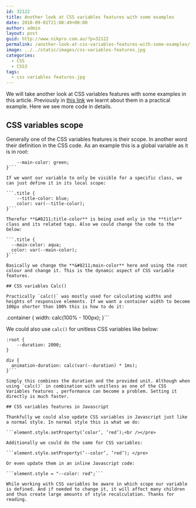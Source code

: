 ```yaml
---
id: 32122
title: Another look at CSS variables features with some examples
date: 2018-09-01T21:08:49+00:00
author: admin
layout: post
guid: http://www.nikpro.com.au/?p=32122
permalink: /another-look-at-css-variables-features-with-some-examples/
image: ../../static/images/css-variables-features.jpg
categories:
  - CSS
  - CSS3
tags:
  - css variables features.jpg
---
```


We will take another look at CSS variables features with some examples in this article. Previously in [this link](http://www.nikpro.com.au/how-to-update-css-variables-using-javascript-with-examples/) we learnt about them in a practical example. Here we see more code in details.

## CSS variables scope

Generally one of the CSS variables features is their scope. In another word their definition in the CSS code. As an example this is a global variable as it is in root:

````:root {
	--main-color: green;
}```

If we want our variable to only be visible for a specific class, we can just define it in its local scope:

```.title {
	--title-color: blue;
	color: var(--title-color);
}```

Therefor **&#8211;title-color** is being used only in the **title** class and its related tags. Also we could change the code to the below:

```.title {
  --main-color: aqua;
  color: var(--main-color);
}```

Basically we change the **&#8211;main-color** here and using the root colour and change it. This is the dynamic aspect of CSS variable features.

## CSS variables Calc() 

Practically `calc()` was mostly used for calculating widths and heights of responsive elements. If we want a container width to become 100px shorter than 100% this is how to do it:

````

.container {
width: calc(100% - 100px);
}```

We could also use `calc()` for unitless CSS variables like below:

````
:root {
	--duration: 2000;
}

div {
  animation-duration: calc(var(--duration) * 1ms);
}```

Simply this combines the duration and the provided unit. Although when using `calc()` in combination with unitless as one of the CSS Variables features , performance can become a problem. Setting it directly is much faster.

## CSS variables features in Javascript

Thankfully we could also update CSS variables in Javascript just like a normal style. In normal style this is what we do:

```element.style.setProperty(’color’, ’red’);<br /></pre>

Additionally we could do the same for CSS variables:

```element.style.setProperty(’--color’, ’red’); </pre>

Or even update them in an inline Javascript code:

```element.style = "--color: red";```

While working with CSS variables be aware in which scope our variable is defined. And if needed to change it, it will affect many children and thus create large amounts of style recalculation. Thanks for reading.
````
